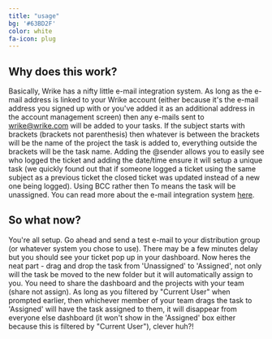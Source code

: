```yaml
---
title: "usage"
bg: '#63BD2F'
color: white
fa-icon: plug
---
```


## Why does this work?

Basically, Wrike has a nifty little e-mail integration system. As long as the e-mail address is linked to your Wrike account (either because it's the e-mail address you signed up with or you've added it as an additional address in the account management screen) then any e-mails sent to wrike@wrike.com will be added to your tasks. If the subject starts with brackets (brackets not parenthesis) then whatever is between the brackets will be the name of the project the task is added to, everything outside the brackets will be the task name. Adding the @sender allows you to easily see who logged the ticket and adding the date/time ensure it will setup a unique task (we quickly found out that if someone logged a ticket using the same subject as a previous ticket the closed ticket was updated instead of a new one being logged). Using BCC rather then To means the task will be unassigned. You can read more about the e-mail integration system [here](https://www.wrike.com/apps/email-integration/email-integration).

## So what now?

You're all setup. Go ahead and send a test e-mail to your distribution group (or whatever system you chose to use). There may be a few minutes delay but you should see your ticket pop up in your dashboard. Now heres the neat part - drag and drop the task from 'Unassigned' to 'Assigned', not only will the task be moved to the new folder but it will automatically assign to you. You need to share the dashboard and the projects with your team (share not assign). As long as you filtered by "Current User" when prompted earlier, then whichever member of your team drags the task to 'Assigned' will have the task assigned to them, it will disappear from everyone else dashboard (it won't show in the 'Assigned' box either because this is filtered by "Current User"), clever huh?!
